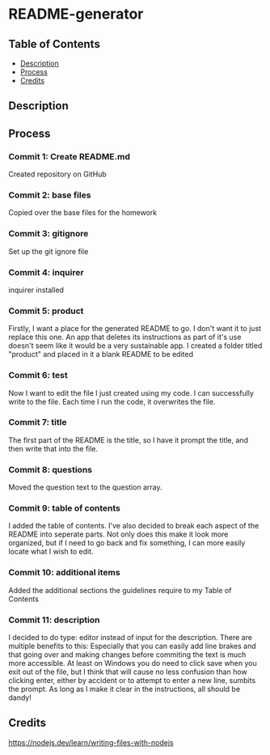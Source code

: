 # README-generator

## Table of Contents

* [Description](#description)
* [Process](#process)
* [Credits](#credits)

## Description 

## Process

### Commit 1: Create README.md
Created repository on GitHub

### Commit 2: base files
Copied over the base files for the homework

### Commit 3: gitignore
Set up the git ignore file

### Commit 4: inquirer
inquirer installed 

### Commit 5: product
Firstly, I want a place for the generated README to go. I don't want it to just replace this one. An app that deletes its instructions as part of it's use doesn't seem like it would be a very sustainable app. I created a folder titled "product" and placed in it a blank README to be edited 

### Commit 6: test
Now I want to edit the file I just created using my code. I can successfully write to the file. Each time I run the code, it overwrites the file.

### Commit 7: title
The first part of the README is the title, so I have it prompt the title, and then write that into the file.

### Commit 8: questions
Moved the question text to the question array.

### Commit 9: table of contents
I added the table of contents. I've also decided to break each aspect of the README into seperate parts. Not only does this make it look more organized, but if I need to go back and fix something, I can more easily locate what I wish to edit. 

### Commit 10: additional items
Added the additional sections the guidelines require to my Table of Contents

### Commit 11: description
I decided to do type: editor instead of input for the description. There are multiple benefits to this: Especially that you can easily add line brakes and that going over and making changes before commiting the text is much more accessible. At least on Windows you do need to click save when you exit out of the file, but I think that will cause no less confusion than how clicking enter, either by accident or to attempt to enter a new line, sumbits the prompt. As long as I make it clear in the instructions, all should be dandy!

## Credits
https://nodejs.dev/learn/writing-files-with-nodejs
